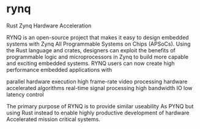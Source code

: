 # rynq
Rust Zynq Hardware Acceleration

RYNQ is an open-source project that makes it easy to design embedded systems with Zynq All Programmable Systems on Chips (APSoCs). Using the Rust language and crates, designers can exploit the benefits of programmable logic and microprocessors in Zynq to build more capable and exciting embedded systems. 
RYNQ users can now create high performance embedded applications with

parallel hardware execution
high frame-rate video processing
hardware accelerated algorithms
real-time signal processing
high bandwidth IO
low latency control

The primary purpose of RYNQ is to provide similar useability
As PYNQ but using Rust instead to enable highly productive development of hardware
Accelerated mission critical systems.
